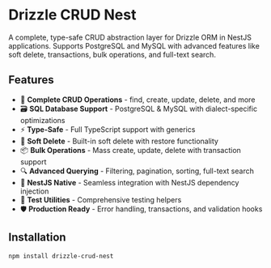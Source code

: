 # Drizzle CRUD Nest

A complete, type-safe CRUD abstraction layer for Drizzle ORM in NestJS applications. 
Supports PostgreSQL and MySQL with advanced features like soft delete, transactions, 
bulk operations, and full-text search.

## Features

- 🚀 **Complete CRUD Operations** - find, create, update, delete, and more
- 🗃️ **SQL Database Support** - PostgreSQL & MySQL with dialect-specific optimizations
- ⚡ **Type-Safe** - Full TypeScript support with generics
- 🔄 **Soft Delete** - Built-in soft delete with restore functionality
- 📦 **Bulk Operations** - Mass create, update, delete with transaction support
- 🔍 **Advanced Querying** - Filtering, pagination, sorting, full-text search
- 🎯 **NestJS Native** - Seamless integration with NestJS dependency injection
- 🧪 **Test Utilities** - Comprehensive testing helpers
- 🛡️ **Production Ready** - Error handling, transactions, and validation hooks

## Installation

```bash
npm install drizzle-crud-nest